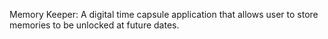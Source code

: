 Memory Keeper: A digital time capsule application that allows user to store memories to be unlocked at future dates.
